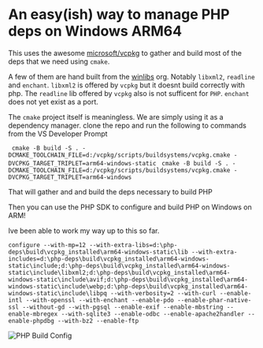# An easy(ish) way to manage PHP deps on Windows ARM64

This uses the awesome [microsoft/vcpkg](https://github.com/microsoft/vcpkg) to gather and build most of the deps that we need using `cmake`.

A few of them are hand built from the [winlibs](https://github.com/winlibs) org. Notably `libxml2`, `readline` and `enchant`. `libxml2` is offered by `vcpkg` but it doesnt build correctly with php. The `readline` lib offered by `vcpkg` also is not sufficent for `PHP`. `enchant` does not yet exist as a port.

The `cmake` project itself is meaningless. We are simply using it as a dependency manager. clone the repo and run the following to commands from the VS Developer Prompt

` cmake -B build -S . -DCMAKE_TOOLCHAIN_FILE=d:/vcpkg/scripts/buildsystems/vcpkg.cmake -DVCPKG_TARGET_TRIPLET=arm64-windows-static`
` cmake -B build -S . -DCMAKE_TOOLCHAIN_FILE=d:/vcpkg/scripts/buildsystems/vcpkg.cmake -DVCPKG_TARGET_TRIPLET=arm64-windows`


That will gather and and build the deps necessary to build PHP

Then you can use the PHP SDK to configure and build PHP on Windows on ARM!

Ive been able to work my way up to this so far.

`configure --with-mp=12 --with-extra-libs=d:\php-deps\build\vcpkg_installed\arm64-windows-static\lib --with-extra-includes=d:\php-deps\build\vcpkg_installed\arm64-windows-static\include;d:\php-deps\build\vcpkg_installed\arm64-windows-static\include\libxml2;d:\php-deps\build\vcpkg_installed\arm64-windows-static\include\avif;d:\php-deps\build\vcpkg_installed\arm64-windows-static\include\webp;d:\php-deps\build\vcpkg_installed\arm64-windows-static\include\libpq --with-verbosity=2 --with-curl --enable-intl --with-openssl --with-enchant --enable-pdo --enable-phar-native-ssl --without-gd --with-pgsql --enable-exif --enable-mbstring --enable-mbregex --with-sqlite3 --enable-odbc --enable-apache2handler --enable-phpdbg --with-bz2 --enable-ftp`



![PHP Build Config](https://github.com/jamespack/php-deps-windows-arm64/blob/main/config.jpg?raw=true)
